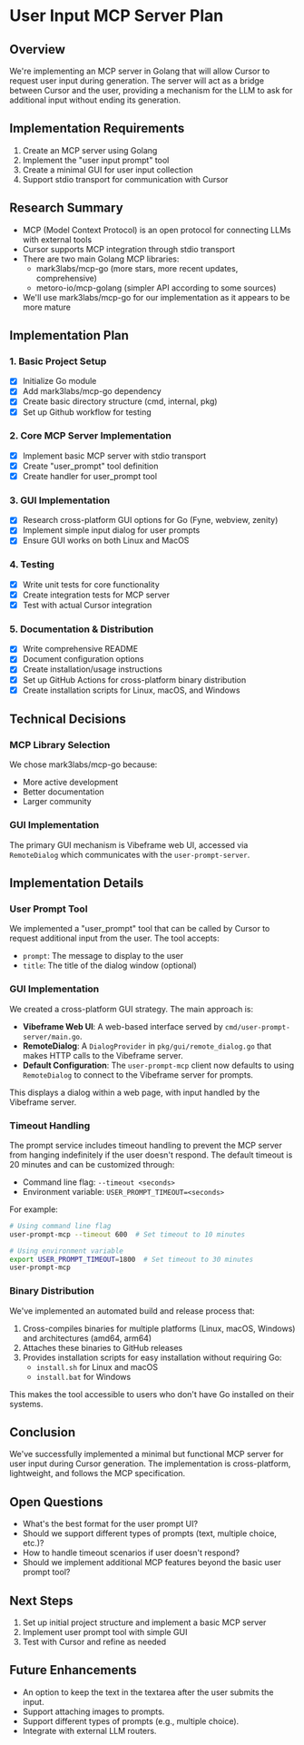 # User Input MCP Server Plan

## Overview
We're implementing an MCP server in Golang that will allow Cursor to request user input during generation. The server will act as a bridge between Cursor and the user, providing a mechanism for the LLM to ask for additional input without ending its generation.

## Implementation Requirements
1. Create an MCP server using Golang
2. Implement the "user input prompt" tool
3. Create a minimal GUI for user input collection
4. Support stdio transport for communication with Cursor

## Research Summary
- MCP (Model Context Protocol) is an open protocol for connecting LLMs with external tools
- Cursor supports MCP integration through stdio transport
- There are two main Golang MCP libraries:
  - mark3labs/mcp-go (more stars, more recent updates, comprehensive)
  - metoro-io/mcp-golang (simpler API according to some sources)
- We'll use mark3labs/mcp-go for our implementation as it appears to be more mature

## Implementation Plan

### 1. Basic Project Setup
- [x] Initialize Go module
- [x] Add mark3labs/mcp-go dependency
- [x] Create basic directory structure (cmd, internal, pkg)
- [x] Set up Github workflow for testing

### 2. Core MCP Server Implementation
- [x] Implement basic MCP server with stdio transport
- [x] Create "user_prompt" tool definition
- [x] Create handler for user_prompt tool

### 3. GUI Implementation
- [x] Research cross-platform GUI options for Go (Fyne, webview, zenity)
- [x] Implement simple input dialog for user prompts
- [x] Ensure GUI works on both Linux and MacOS

### 4. Testing
- [x] Write unit tests for core functionality
- [x] Create integration tests for MCP server
- [x] Test with actual Cursor integration

### 5. Documentation & Distribution
- [x] Write comprehensive README
- [x] Document configuration options
- [x] Create installation/usage instructions
- [x] Set up GitHub Actions for cross-platform binary distribution
- [x] Create installation scripts for Linux, macOS, and Windows

## Technical Decisions

### MCP Library Selection
We chose mark3labs/mcp-go because:
- More active development
- Better documentation
- Larger community

### GUI Implementation
The primary GUI mechanism is Vibeframe web UI, accessed via `RemoteDialog` which communicates with the `user-prompt-server`.

## Implementation Details

### User Prompt Tool
We implemented a "user_prompt" tool that can be called by Cursor to request additional input from the user. The tool accepts:
- `prompt`: The message to display to the user
- `title`: The title of the dialog window (optional)

### GUI Implementation
We created a cross-platform GUI strategy. The main approach is:
- **Vibeframe Web UI**: A web-based interface served by `cmd/user-prompt-server/main.go`.
- **RemoteDialog**: A `DialogProvider` in `pkg/gui/remote_dialog.go` that makes HTTP calls to the Vibeframe server.
- **Default Configuration**: The `user-prompt-mcp` client now defaults to using `RemoteDialog` to connect to the Vibeframe server for prompts.

This displays a dialog within a web page, with input handled by the Vibeframe server.

### Timeout Handling
The prompt service includes timeout handling to prevent the MCP server from hanging indefinitely if the user doesn't respond. The default timeout is 20 minutes and can be customized through:
- Command line flag: `--timeout <seconds>`
- Environment variable: `USER_PROMPT_TIMEOUT=<seconds>`

For example:
```bash
# Using command line flag
user-prompt-mcp --timeout 600  # Set timeout to 10 minutes

# Using environment variable
export USER_PROMPT_TIMEOUT=1800  # Set timeout to 30 minutes
user-prompt-mcp
```

### Binary Distribution
We've implemented an automated build and release process that:
1. Cross-compiles binaries for multiple platforms (Linux, macOS, Windows) and architectures (amd64, arm64)
2. Attaches these binaries to GitHub releases
3. Provides installation scripts for easy installation without requiring Go:
   - `install.sh` for Linux and macOS
   - `install.bat` for Windows

This makes the tool accessible to users who don't have Go installed on their systems.

## Conclusion
We've successfully implemented a minimal but functional MCP server for user input during Cursor generation. The implementation is cross-platform, lightweight, and follows the MCP specification.

## Open Questions
- What's the best format for the user prompt UI?
- Should we support different types of prompts (text, multiple choice, etc.)?
- How to handle timeout scenarios if user doesn't respond?
- Should we implement additional MCP features beyond the basic user prompt tool?

## Next Steps
1. Set up initial project structure and implement a basic MCP server
2. Implement user prompt tool with simple GUI
3. Test with Cursor and refine as needed

## Future Enhancements
- An option to keep the text in the textarea after the user submits the input.
- Support attaching images to prompts.
- Support different types of prompts (e.g., multiple choice).
- Integrate with external LLM routers. 